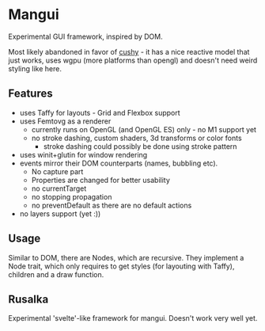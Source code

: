# Mangui

Experimental GUI framework, inspired by DOM.

Most likely abandoned in favor of [cushy](https://github.com/khonsulabs/cushy) - it has a nice reactive model that just works, uses wgpu (more platforms than opengl) and doesn't need weird styling like here.

## Features

- uses Taffy for layouts - Grid and Flexbox support
- uses Femtovg as a renderer
  - currently runs on OpenGL (and OpenGL ES) only - no M1 support yet
  - no stroke dashing, custom shaders, 3d transforms or color fonts
    - stroke dashing could possibly be done using stroke pattern
- uses winit+glutin for window rendering
- events mirror their DOM counterparts (names, bubbling etc).
  - No capture part
  - Properties are changed for better usability
  - no currentTarget
  - no stopping propagation
  - no preventDefault as there are no default actions
- no layers support (yet :))

## Usage

Similar to DOM, there are Nodes, which are recursive. They implement a Node trait, which only requires to get styles (for layouting with Taffy), children and a draw function.

## Rusalka

Experimental 'svelte'-like framework for mangui.
Doesn't work very well yet.
